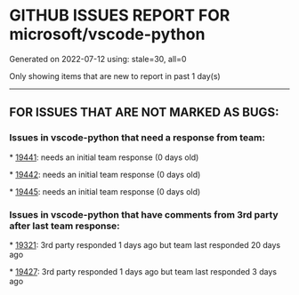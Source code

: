 
# GITHUB ISSUES REPORT FOR microsoft/vscode-python


Generated on 2022-07-12 using: stale=30, all=0


Only showing items that are new to report in past 1 day(s)


---

## FOR ISSUES THAT ARE NOT MARKED AS BUGS:


### Issues in vscode-python that need a response from team:


\* [19441](https://github.com/microsoft/vscode-python/issues/19441 "Debugging in python 3.6 broken"): needs an initial team response (0 days old)

\* [19442](https://github.com/microsoft/vscode-python/issues/19442 "Running Python Files in Interactive Mode"): needs an initial team response (0 days old)

\* [19445](https://github.com/microsoft/vscode-python/issues/19445 "The lib path is completely gone"): needs an initial team response (0 days old)

### Issues in vscode-python that have comments from 3rd party after last team response:


\* [19321](https://github.com/microsoft/vscode-python/issues/19321 "Allow pytest to be invoked as a module"): 3rd party responded 1 days ago but team last responded 20 days ago

\* [19427](https://github.com/microsoft/vscode-python/issues/19427 "Run and debug not running after update Python and Pylance extensions"): 3rd party responded 1 days ago but team last responded 3 days ago

